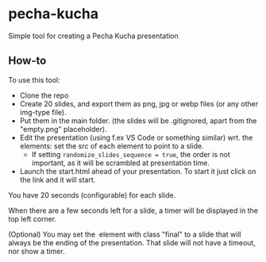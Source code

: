 # pecha-kucha

Simple tool for creating a Pecha Kucha presentation

## How-to

To use this tool:
- Clone the repo
- Create 20 slides, and export them as png, jpg or webp files (or any other img-type file).
- Put them in the main folder. (the slides will be .gitignored, apart from the "empty.png" placeholder).
- Edit the presentation (using f.ex VS Code or something similar) wrt. the <img> elements: set the src of each element to point to a slide.
  - If setting `randomize_slides_sequence = true`, the order is not important, as it will be scrambled at presentation time.
- Launch the start.html ahead of your presentation. To start it just click on the link and it will start.

You have 20 seconds (configurable) for each slide.

When there are a few seconds left for a slide, a timer will be displayed in the top left corner.

(Optional) You may set the <img> element with class "final" to a slide that will always be the ending of the presentation. That slide will not have a timeout, nor show a timer.
